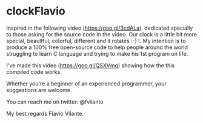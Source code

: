 # clockFlavio
Inspired in the following video (https://goo.gl/3cdALa), dedicated specially to those asking for the source code in the video. Our clock is a little bit more special, beaultful, colorful, different and it rotates :-) !. My intention is to produce a 100% free open-source code to help people around the world struggling to learn C language and trying to make his 1st program on life.

I've made this video (https://goo.gl/QSXVmq) showing how the this compiled code works.

Whether you're a beginner of an experienced programmer, your suggestions are welcome.

You can reach me on twitter: @fvilante

My best regards
Flavio Vilante.
